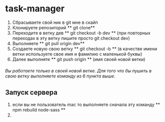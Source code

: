 # task-manager
1. Сбрасываете свой ник в git мне в скайп
2. Клонируете репозиторий ** git clone** 
3. Переходите в ветку дев ** git checkout -b dev ** (при повторных переходах в эту ветку пишите просто git checkout dev)
4. Выполняете ** git pull origin dev** 
5. Создаете новую свою ветку ** git checkout -b **  (в качестве имени ветки используете свое имя и фамилию с маленькой буквы)
6. Далее выполняте ** git push origin **  (имя своей новой ветки)
###### Вы работаете только в своей новой ветке. Для того что бы пушить в свою ветку выполняете команду из 6 пункта выше.


## Запуск сервера
1. если вы не пользователь mac то выполняете сначала эту команду ** npm rebuild node-sass ** 
2. 
